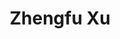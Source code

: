 ---
# Display name

title: Zhengfu Xu
user_groups: ["Graduated Master Students"]



organizations:
- name: 1997-2000 

Interests:
- Boundary integral method for water wave problem

---
